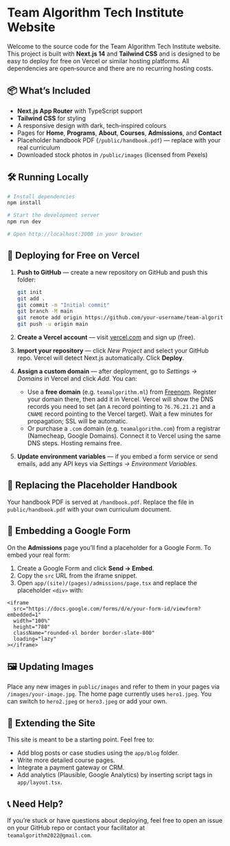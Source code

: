 # Team Algorithm Tech Institute Website

Welcome to the source code for the Team Algorithm Tech Institute website. This project is built with **Next.js 14** and **Tailwind CSS** and is designed to be easy to deploy for free on Vercel or similar hosting platforms. All dependencies are open‑source and there are no recurring hosting costs.

## 📦 What’s Included

* **Next.js App Router** with TypeScript support
* **Tailwind CSS** for styling
* A responsive design with dark, tech‑inspired colours
* Pages for **Home**, **Programs**, **About**, **Courses**, **Admissions**, and **Contact**
* Placeholder handbook PDF (`/public/handbook.pdf`) — replace with your real curriculum
* Downloaded stock photos in `/public/images` (licensed from Pexels)

## 🛠️ Running Locally

```bash
# Install dependencies
npm install

# Start the development server
npm run dev

# Open http://localhost:3000 in your browser
```

## 🚀 Deploying for Free on Vercel

1. **Push to GitHub** — create a new repository on GitHub and push this folder:
   ```bash
   git init
   git add .
   git commit -m "Initial commit"
   git branch -M main
   git remote add origin https://github.com/your-username/team-algorithm-site.git
   git push -u origin main
   ```

2. **Create a Vercel account** — visit [vercel.com](https://vercel.com) and sign up (free).

3. **Import your repository** — click *New Project* and select your GitHub repo. Vercel will detect Next.js automatically. Click **Deploy**.

4. **Assign a custom domain** — after deployment, go to *Settings → Domains* in Vercel and click *Add*. You can:
   - Use a **free domain** (e.g. `teamalgorithm.ml`) from [Freenom](https://www.freenom.com). Register your domain there, then add it in Vercel. Vercel will show the DNS records you need to set (an `A` record pointing to `76.76.21.21` and a `CNAME` record pointing to the Vercel target). Wait a few minutes for propagation; SSL will be automatic.
   - Or purchase a `.com` domain (e.g. `teamalgorithm.com`) from a registrar (Namecheap, Google Domains). Connect it to Vercel using the same DNS steps. Hosting remains free.

5. **Update environment variables** — if you embed a form service or send emails, add any API keys via *Settings → Environment Variables*.

## 📃 Replacing the Placeholder Handbook

Your handbook PDF is served at `/handbook.pdf`. Replace the file in `public/handbook.pdf` with your own curriculum document.

## 📝 Embedding a Google Form

On the **Admissions** page you’ll find a placeholder for a Google Form. To embed your real form:

1. Create a Google Form and click **Send → Embed**.
2. Copy the `src` URL from the iframe snippet.
3. Open `app/(site)/(pages)/admissions/page.tsx` and replace the placeholder `<div>` with:

```tsx
<iframe
  src="https://docs.google.com/forms/d/e/your-form-id/viewform?embedded=1"
  width="100%"
  height="780"
  className="rounded-xl border border-slate-800"
  loading="lazy"
></iframe>
```

## 🖼️ Updating Images

Place any new images in `public/images` and refer to them in your pages via `/images/your-image.jpg`. The home page currently uses `hero1.jpeg`. You can switch to `hero2.jpeg` or `hero3.jpeg` or add your own.

## 🧠 Extending the Site

This site is meant to be a starting point. Feel free to:

* Add blog posts or case studies using the `app/blog` folder.
* Write more detailed course pages.
* Integrate a payment gateway or CRM.
* Add analytics (Plausible, Google Analytics) by inserting script tags in `app/layout.tsx`.

## 📞 Need Help?

If you’re stuck or have questions about deploying, feel free to open an issue on your GitHub repo or contact your facilitator at `teamalgorithm2022@gmail.com`.